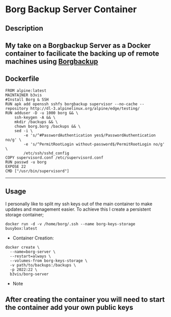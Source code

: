 # Borg Backup Server Container

## Description

My take on a Borgbackup Server as a Docker container to facilicate the backing up of remote machines using [Borgbackup](https://github.com/borgbackup)
---
## Dockerfile
```
FROM alpine:latest
MAINTAINER b3vis
#Install Borg & SSH
RUN apk add openssh sshfs borgbackup supervisor --no-cache --repository http://dl-3.alpinelinux.org/alpine/edge/testing/
RUN adduser -D -u 1000 borg && \
    ssh-keygen -A && \
    mkdir /backups && \
    chown borg.borg /backups && \
    sed -i \
        -e 's/^#PasswordAuthentication yes$/PasswordAuthentication no/g' \
        -e 's/^PermitRootLogin without-password$/PermitRootLogin no/g' \
        /etc/ssh/sshd_config
COPY supervisord.conf /etc/supervisord.conf
RUN passwd -u borg
EXPOSE 22
CMD ["/usr/bin/supervisord"]
```
---

## Usage

I personally like to split my ssh keys out of the main container to make updates and management easier. To achieve this I create a persistent storage container;

`docker run -d -v /home/borg/.ssh --name borg-keys-storage busybox:latest`

* Container Creation:

```
docker create \
  --name=borg-server \
  --restart=always \
  --volumes-from borg-keys-storage \
  -v path/to/backups:/backups \
  -p 2022:22 \
  b3vis/borg-server
```
* Note

After creating the container you will need to start the container add your own public keys
---

